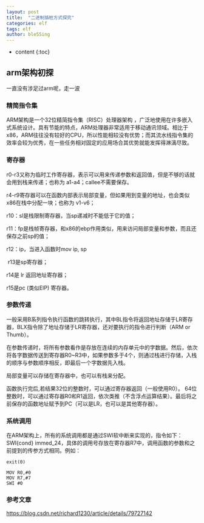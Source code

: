 ```yaml
---
layout: post
title:  "二进制插桩方式探究"
categories: elf
tags: elf
author: ble55ing
---
```


* content
{:toc}
## arm架构初探

一直没有涉足过arm呢，走一波

### 精简指令集

ARM架构是一个32位精简指令集（RISC）处理器架构 ，广泛地使用在许多嵌入式系统设计。具有节能的特点，ARM处理器非常适用于移动通讯领域。相比于x86，ARM往往没有较好的CPU，所以性能相较没有优势；而其流水线指令集的效率会较为优秀，在一些任务相对固定的应用场合其优势就能发挥得淋漓尽致。 

### 寄存器

r0-r3又称为临时工作寄存器，表示可以用来传递参数和返回值，但是不够的话就会用到栈来传递；也称为 a1-a4；callee不需要保存。

r4-r9寄存器可以在函数内部表示局部变量，但如果用到变量的地址，也会类似x86在栈中分配一块；也称为 v1-v6；

r10：sl是栈限制寄存器，当sp递减时不能低于它的值；

r11：fp是栈帧寄存器，和x86的ebp作用类似，用来访问局部变量和参数，而且还保存之前sp的值；

r12：ip，当进入函数时mov ip, sp

 r13是sp寄存器；

r14是 lr 返回地址寄存器；

r15是pc (类似EIP) 寄存器。 

### 参数传递

一般采用B系列指令执行函数的跳转执行，其中BL指令将返回地址存储于LR寄存器，BLX指令除了地址存储于LR寄存器，还对要执行的指令进行判断（ARM or Thumb）。  

在参数传递时，将所有参数看作是存放在连续的内存单元中的字数据。然后，依次将各字数据传送到寄存器R0~R3中，如果参数多于4个，则通过栈进行存储，入栈的顺序与参数顺序相反，即最后一个字数据先入栈。  

局部变量可以存储在寄存器中，也可以有栈来分配。 

函数执行完后,若结果32位的整数时，可以通过寄存器返回（一般使用R0）。 64位整数时，可以通过寄存器R0和R1返回，依次类推（不含浮点运算结果）。最后将之前保存的函数地址赋予到PC（可以是LR，也可以是其他寄存器）。

### 系统调用

在ARM架构上，所有的系统调用都是通过SWI软中断来实现的，指令如下：  SWI{cond} immed_24，具体的调用号存放在寄存器R7中，调用函数的参数和之前提到的传参方式相同。例如：

```
exit(0) 

MOV R0,#0  
MOV R7,#7  
SWI #0 
```

### 参考文章

<https://blog.csdn.net/richard1230/article/details/79727142> 